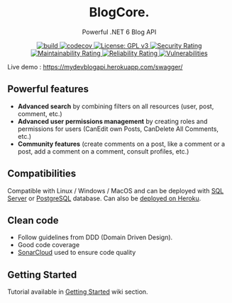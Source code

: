 <p align="center">
<h1 align="center">BlogCore.</h1>
<p align="center">Powerful .NET 6 Blog API</p>

<p align="center">
  <a href="https://github.com/VianneyDoleans/BlogCore/actions/workflows/dotnet.yml">
   <img src="https://github.com/VianneyDoleans/BlogCore/actions/workflows/dotnet.yml/badge.svg?branch=master" alt="build">
  </a>
    <a href="https://codecov.io/gh/VianneyDoleans/BlogCore">
   <img src="https://codecov.io/gh/VianneyDoleans/BlogCore/branch/master/graph/badge.svg" alt="codecov">
  </a>
    <a href="https://github.com/VianneyDoleans/BlogCore/blob/master/LICENSE">
   <img src="https://img.shields.io/badge/License-GPLv3-blue.svg" alt="License: GPL v3">
  </a>
    <a href="https://sonarcloud.io/summary/overall?id=VianneyDoleans_BlogCore">
   <img src="https://sonarcloud.io/api/project_badges/measure?project=VianneyDoleans_BlogCore&metric=security_rating" alt="Security Rating">
  </a>
    <a href="https://sonarcloud.io/summary/overall?id=VianneyDoleans_BlogCore">
   <img src="https://sonarcloud.io/api/project_badges/measure?project=VianneyDoleans_BlogCore&metric=sqale_rating" alt="Maintainability Rating">
  </a>
    <a href="https://sonarcloud.io/summary/overall?id=VianneyDoleans_BlogCore">
   <img src="https://sonarcloud.io/api/project_badges/measure?project=VianneyDoleans_BlogCore&metric=reliability_rating" alt="Reliability Rating">
  </a>  
    <a href="https://sonarcloud.io/summary/overall?id=VianneyDoleans_BlogCore">
   <img src="https://sonarcloud.io/api/project_badges/measure?project=VianneyDoleans_BlogCore&metric=vulnerabilities" alt="Vulnerabilities">
  </a>
</p>

Live demo : https://mydevblogapi.herokuapp.com/swagger/

## Powerful features

 - **Advanced search** by combining filters on all resources (user, post, comment, etc.)
 - **Advanced user permissions management** by creating roles and permissions for users (CanEdit own Posts, CanDelete All Comments, etc.)
 - **Community features** (create comments on a post, like a comment or a post, add a comment on a comment, consult profiles, etc.)

## Compatibilities

Compatible with Linux / Windows / MacOS and can be deployed with [SQL Server](https://www.microsoft.com/en-us/sql-server/sql-server-downloads) or [PostgreSQL](https://www.postgresql.org/) database. Can also be [deployed on Heroku](https://github.com/VianneyDoleans/BlogCore/wiki/HostingOnHeroku).

## Clean code

 - Follow guidelines from DDD (Domain Driven Design).
 - Good code coverage
 - [SonarCloud](https://sonarcloud.io/summary/overall?id=VianneyDoleans_BlogCore) used to ensure code quality

## Getting Started

Tutorial available in [Getting Started](https://github.com/VianneyDoleans/BlogCore/wiki/GettingStarted) wiki section.
